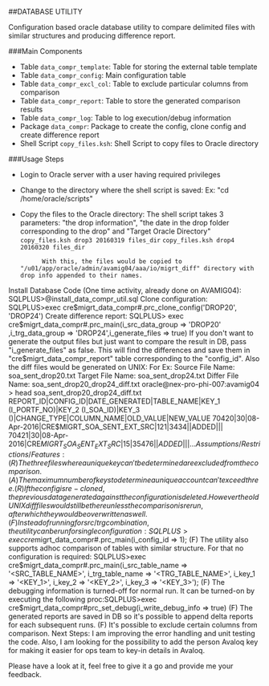 ##DATABASE UTILITY

Configuration based oracle database utility to compare delimited files with similar structures and producing difference report.

###Main Components
* Table `data_compr_template`:  Table for storing the external table template
* Table `data_compr_config`: Main configuration table
* Table `data_compr_excl_col`: Table to exclude particular columns from comparison
* Table `data_compr_report`: Table to store the generated comparison results
* Table `data_compr_log`: Table to log execution/debug information
* Package `data_compr`: Package to create the config, clone config and create difference report
* Shell Script `copy_files.ksh`: Shell Script to copy files to Oracle directory

###Usage Steps
* Login to Oracle server with a user having required privileges
* Change to the directory where the shell script is saved: Ex: "cd /home/oracle/scripts"
* Copy the files to the Oracle directory:
  The shell script takes 3 parameters: "the drop information", "the date in the drop folder corresponding to the drop" and "Target Oracle Directory"
  `copy_files.ksh drop3 20160319 files_dir`
  `copy_files.ksh drop4 20160320 files_dir`

            With this, the files would be copied to "/u01/app/oracle/admin/avamig04/aaa/io/migrt_diff" directory with drop info appended to their names.
Install Database Code (One time activity, already done on AVAMIG04): SQLPLUS>@install_data_compr_util.sql
Clone configuration: SQLPLUS>exec cre$migrt_data_compr#.prc_clone_config('DROP20', 'DROP24')
Create difference report: SQLPLUS> exec cre$migrt_data_compr#.prc_main(i_src_data_group  => 'DROP20' ,i_trg_data_group => 'DROP24',i_generate_files => true)
If you don't want to generate the output files but just want to compare the result in DB, pass "i_generate_files" as false.
This will find the differences and save them in "cre$migrt_data_compr_report" table corresponding to the "config_id". Also the diff files would be generated on UNIX:
For Ex:
Source File Name: soa_sent_drop20.txt
Target File Name: soa_sent_drop24.txt
Differ File Name: soa_sent_drop20_drop24_diff.txt
      oracle@nex-pro-phi-007:avamig04 > head soa_sent_drop20_drop24_diff.txt
REPORT_ID|CONFIG_ID|DATE_GENERATED|TABLE_NAME|KEY_1 (I_PORTF_NO)|KEY_2 (I_SOA_ID)|KEY_3 ()|CHANGE_TYPE|COLUMN_NAME|OLD_VALUE|NEW_VALUE
70420|30|08-Apr-2016|CRE$MIGRT_SOA_SENT_EXT_SRC|121|3434||ADDED|||
70421|30|08-Apr-2016|CRE$MIGRT_SOA_SENT_EXT_SRC|15|35476||ADDED|||
      ...
Assumptions / Restrictions / Features:
(R) The three files where a unique key can't be determined are excluded from the comparison.
(A) The maximum number of keys to determine a unique account can't exceed three.
(R) If the config is re-cloned, the previous data generated against the configuration is deleted. However the old UNIX diff files would still be there unless the comparison is rerun, after which they would be overwritten as well.
(F) Instead of running for src/trg combination, the utility can be run for single configuration:
​SQLPLUS>exec cre$migrt_data_compr#.prc_main(i_config_id => 1);
(F) The utility also supports adhoc comparison of tables with similar structure. For that no configuration is required:
SQLPLUS>exec cre$migrt_data_compr#.prc_main(i_src_table_name => '<SRC_TABLE_NAME>', i_trg_table_name => '<TRG_TABLE_NAME>', i_key_1 => '<KEY_1>', i_key_2 => '<KEY_2>', i_key_3 => '<KEY_3>');
(F) The debugging information is turned-off for normal run. It can be turned-on by executing the following proc:
​SQLPLUS>exec cre$migrt_data_compr#prc_set_debug(i_write_debug_info => true)
(F) The generated reports are saved in DB so it's possible to append delta reports for each subsequent runs.
(F) It's possible to exclude certain columns from comparison.
Next Steps:
I am improving the error handling and unit testing the code. Also, I am looking for the possibility to add the person Avaloq key for making it easier for ops team to key-in details in Avaloq.

Please have a look at it, feel free to give it a go and provide me your feedback.
